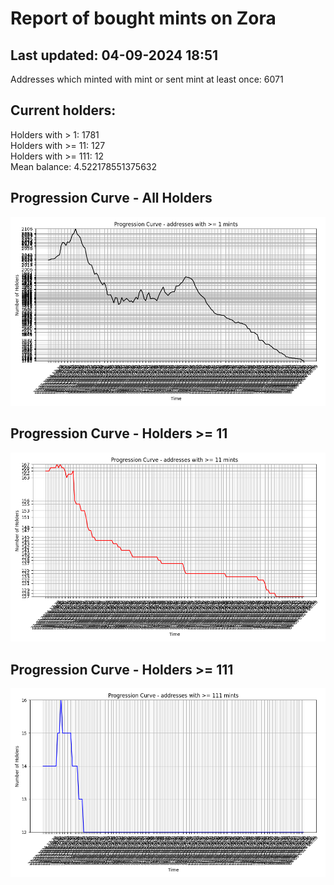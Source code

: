 # Report of bought mints on Zora
## Last updated: 04-09-2024 18:51
Addresses which minted with mint or sent mint at least once: 6071

## Current holders:
Holders with > 1: 1781  
Holders with >= 11: 127  
Holders with >= 111: 12  
Mean balance: 4.522178551375632  

## Progression Curve - All Holders
![addresses with >= 1 mint](progression_curve_all.png)
## Progression Curve - Holders >= 11
![addresses with >= 11 mints](progression_curve_gt_11.png)
## Progression Curve - Holders >= 111
![addresses with >= 111 mints](progression_curve_gt_111.png)
